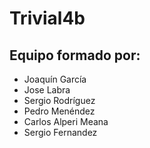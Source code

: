 # Trivial4b
## Equipo formado por: 

* Joaquín García
* Jose Labra
* Sergio Rodríguez
* Pedro Menéndez
* Carlos Alperi Meana
* Sergio Fernandez
